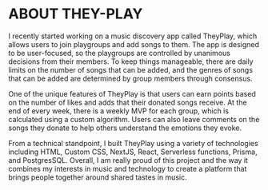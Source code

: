 # ABOUT THEY-PLAY

I recently started working on a music discovery app called TheyPlay, which allows users to join playgroups and add songs to them. The app is designed to be user-focused, so the playgroups are controlled by unanimous decisions from their members. To keep things manageable, there are daily limits on the number of songs that can be added, and the genres of songs that can be added are determined by group members through consensus.

One of the unique features of TheyPlay is that users can earn points based on the number of likes and adds that their donated songs receive. At the end of every week, there is a weekly MVP for each group, which is calculated using a custom algorithm. Users can also leave comments on the songs they donate to help others understand the emotions they evoke.

From a technical standpoint, I built TheyPlay using a variety of technologies including HTML, Custom CSS, NextJS, React, Serverless functions, Prisma, and PostgresSQL. Overall, I am really proud of this project and the way it combines my interests in music and technology to create a platform that brings people together around shared tastes in music.
